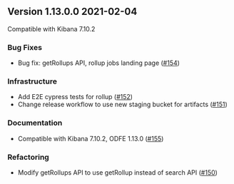 ## Version 1.13.0.0 2021-02-04

Compatible with Kibana 7.10.2
### Bug Fixes

* Bug fix: getRollups API, rollup jobs landing page ([#154](https://github.com/opendistro-for-elasticsearch/index-management-kibana-plugin/pull/154))

### Infrastructure

* Add E2E cypress tests for rollup ([#152](https://github.com/opendistro-for-elasticsearch/index-management-kibana-plugin/pull/152))
* Change release workflow to use new staging bucket for artifacts ([#151](https://github.com/opendistro-for-elasticsearch/index-management-kibana-plugin/pull/151))

### Documentation

* Compatible with Kibana 7.10.2, ODFE 1.13.0 ([#155](https://github.com/opendistro-for-elasticsearch/index-management-kibana-plugin/pull/155))

### Refactoring

* Modify getRollups API to use getRollup instead of search API   ([#150](https://github.com/opendistro-for-elasticsearch/index-management-kibana-plugin/pull/150))
